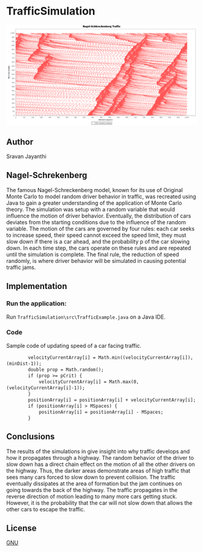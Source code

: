 # TrafficSimulation

![graph.png](https://github.com/SVJayanthi/TrafficSimulation/blob/master/output/NagelSchreckenbergTraffic3.png)

## Author
Sravan Jayanthi

## Nagel-Schrekenberg
The famous Nagel-Schreckenberg model, known for its use of Original Monte Carlo to model random driver behavior in traffic, was recreated using Java to gain a greater understanding of the application of Monte Carlo theory. The simulation was setup with a random variable that would influence the motion of driver behavior. Eventually, the distribution of cars deviates from the starting conditions due to the influence of the random variable. The motion of the cars are governed by four rules: each car seeks to increase speed, their speed cannot exceed the speed limit, they must slow down if there is a car ahead, and the probability p of the car slowing down. In each time step, the cars operate on these rules and are repeated until the simulation is complete. The final rule, the reduction of speed randomly, is where driver behavior will be simulated in causing potential traffic jams.

## Implementation

### Run the application:
Run `TrafficSimulation\src\TrafficExample.java` on a Java IDE.

### Code
Sample code of updating speed of a car facing traffic.

            velocityCurrentArray[i] = Math.min((velocityCurrentArray[i]), (minDist-1));
            double prop = Math.random();
            if (prop >= pCrit) {
                velocityCurrentArray[i] = Math.max(0, (velocityCurrentArray[i]-1));
            }
            positionArray[i] = positionArray[i] + velocityCurrentArray[i];
            if (positionArray[i] > MSpaces) {
                positionArray[i] = positionArray[i] - MSpaces;
            }

## Conclusions
The results of the simulations in give insight into why traffic develops and how it propagates through a highway. The random behavior of the driver to slow down has a direct chain effect on the motion of all the other drivers on the highway. Thus, the darker areas demonstrate areas of high traffic that sees many cars forced to slow down to prevent collision. The traffic eventually dissipates at the area of formation but the jam continues on going towards the back of the highway. The traffic propagates in the reverse direction of motion leading to many more cars getting stuck. However, it is the probability that the car will not slow down that allows the other cars to escape the traffic. 

## License
[GNU](LICENSE)
